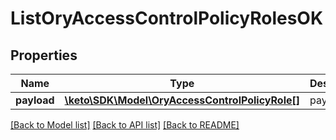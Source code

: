 # ListOryAccessControlPolicyRolesOK

## Properties
Name | Type | Description | Notes
------------ | ------------- | ------------- | -------------
**payload** | [**\keto\SDK\Model\OryAccessControlPolicyRole[]**](OryAccessControlPolicyRole.md) | payload | [optional] 

[[Back to Model list]](../README.md#documentation-for-models) [[Back to API list]](../README.md#documentation-for-api-endpoints) [[Back to README]](../README.md)


